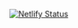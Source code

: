 [![Netlify Status](https://api.netlify.com/api/v1/badges/e0b5688a-ed66-4b68-a882-24c59fa03c55/deploy-status)](https://app.netlify.com/sites/marcoliu/deploys)